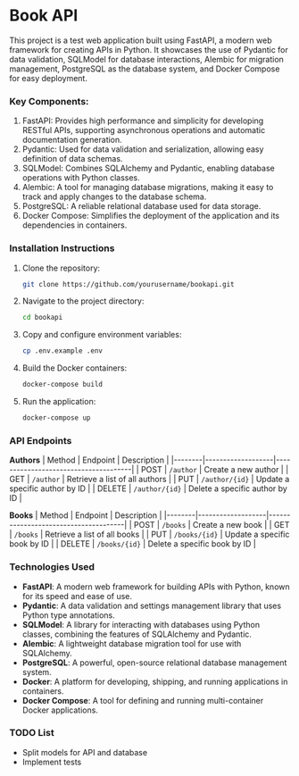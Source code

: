# Book API

This project is a test web application built using FastAPI, a modern web framework for creating APIs in Python. It showcases the use of Pydantic for data validation, SQLModel for database interactions, Alembic for migration management, PostgreSQL as the database system, and Docker Compose for easy deployment.

### **Key Components:**

1. FastAPI: Provides high performance and simplicity for developing RESTful APIs, supporting asynchronous operations and automatic documentation generation.
2. Pydantic: Used for data validation and serialization, allowing easy definition of data schemas.
3. SQLModel: Combines SQLAlchemy and Pydantic, enabling database operations with Python classes.
4. Alembic: A tool for managing database migrations, making it easy to track and apply changes to the database schema.
5. PostgreSQL: A reliable relational database used for data storage.
6. Docker Compose: Simplifies the deployment of the application and its dependencies in containers.


### **Installation Instructions**

1. Clone the repository:
   ```bash
   git clone https://github.com/yourusername/bookapi.git
   ```

2. Navigate to the project directory:
   ```bash
   cd bookapi
   ```

3. Copy and configure environment variables:
   ```bash
   cp .env.example .env
   ```

4. Build the Docker containers:
   ```bash
   docker-compose build
   ```

5. Run the application:
   ```bash
   docker-compose up
   ```


### **API Endpoints**

**Authors**
| Method | Endpoint          | Description                          |
|--------|-------------------|--------------------------------------|
| POST   | `/author`         | Create a new author                  |
| GET    | `/author`         | Retrieve a list of all authors       |
| PUT    | `/author/{id}`    | Update a specific author by ID       |
| DELETE | `/author/{id}`    | Delete a specific author by ID       |

**Books**
| Method | Endpoint          | Description                          |
|--------|-------------------|--------------------------------------|
| POST   | `/books`          | Create a new book                    |
| GET    | `/books`          | Retrieve a list of all books         |
| PUT    | `/books/{id}`     | Update a specific book by ID         |
| DELETE | `/books/{id}`     | Delete a specific book by ID         |

### **Technologies Used**

- **FastAPI**: A modern web framework for building APIs with Python, known for its speed and ease of use.
- **Pydantic**: A data validation and settings management library that uses Python type annotations.
- **SQLModel**: A library for interacting with databases using Python classes, combining the features of SQLAlchemy and Pydantic.
- **Alembic**: A lightweight database migration tool for use with SQLAlchemy.
- **PostgreSQL**: A powerful, open-source relational database management system.
- **Docker**: A platform for developing, shipping, and running applications in containers.
- **Docker Compose**: A tool for defining and running multi-container Docker applications.

### **TODO List**

- Split models for API and database
- Implement tests
